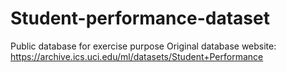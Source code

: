 # Student-performance-dataset
Public database for exercise purpose
Original database website: https://archive.ics.uci.edu/ml/datasets/Student+Performance
